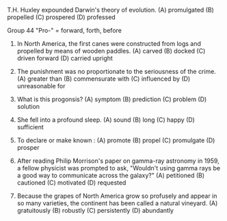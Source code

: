 T.H. Huxley expounded Darwin's theory of evolution.
(A) promulgated   (B) propelled   (C) prospered   (D) professed


Group 44 "Pro-" = forward, forth, before 



1. In North America, the first canes were constructed from logs and propelled by means of wooden paddles.
(A) carved     (B) docked    (C) driven forward    (D) carried upright


2. The punishment was no proportionate to the seriousness of the crime.
(A) greater than   (B) commensurate with   (C) influenced by   (D) unreasonable for


3. What is this progonsis?
(A) symptom    (B) prediction    (C) problem   (D) solution


4. She fell into a profound sleep.
(A) sound    (B) long    (C) happy   (D) sufficient


5. To declare or make known :
(A) promote    (B) propel    (C) promulgate    (D) prosper


6. After reading Philip Morrison's paper on gamma-ray astronomy in 1959, a fellow physicist was prompted to ask, "Wouldn't using gamma rays be a good way to communicate across the galaxy?"
(A) petitioned    (B) cautioned   (C) motivated   (D) requested


7. Because the grapes of North America grow so profusely and appear in so many varieties, the continent has been called a natural vineyard.
(A) gratuitously   (B) robustly    (C) persistently    (D) abundantly
